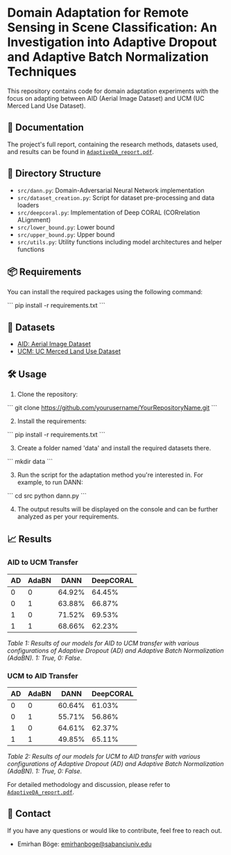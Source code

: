# Domain Adaptation for Remote Sensing in Scene Classification: An Investigation into Adaptive Dropout and Adaptive Batch Normalization Techniques

This repository contains code for domain adaptation experiments with the focus on adapting between AID (Aerial Image Dataset) and UCM (UC Merced Land Use Dataset).

## 📄 Documentation

The project's full report, containing the research methods, datasets used, and results can be found in [`AdaptiveDA_report.pdf`](AdaptiveDA_report.pdf).

## 📂 Directory Structure

- `src/dann.py`: Domain-Adversarial Neural Network implementation
- `src/dataset_creation.py`: Script for dataset pre-processing and data loaders
- `src/deepcoral.py`: Implementation of Deep CORAL (CORrelation ALignment)
- `src/lower_bound.py`: Lower bound
- `src/upper_bound.py`: Upper bound
- `src/utils.py`: Utility functions including model architectures and helper functions

## 📦 Requirements

You can install the required packages using the following command:

\`\`\`
pip install -r requirements.txt
\`\`\`

## 🎯 Datasets

- [AID: Aerial Image Dataset](https://captain-whu.github.io/AID/)
- [UCM: UC Merced Land Use Dataset](http://weegee.vision.ucmerced.edu/datasets/landuse.html)

## 🛠️ Usage

1. Clone the repository:

\`\`\`
git clone https://github.com/yourusername/YourRepositoryName.git
\`\`\`

2. Install the requirements:

\`\`\`
pip install -r requirements.txt
\`\`\`

3. Create a folder named 'data' and install the required datasets there.

\`\`\`
mkdir data
\`\`\`

3. Run the script for the adaptation method you're interested in. For example, to run DANN:

\`\`\`
cd src
python dann.py
\`\`\`

4. The output results will be displayed on the console and can be further analyzed as per your requirements.

## 📈 Results

### AID to UCM Transfer

| **AD** | **AdaBN** | **DANN**  | **DeepCORAL** |
|--------|-----------|-----------|----------------|
| 0      | 0         | 64.92%    | 64.45%         |
| 0      | 1         | 63.88%    | 66.87%         |
| 1      | 0         | 71.52%    | 69.53%         |
| 1      | 1         | 68.66%    | 62.23%         |

*Table 1: Results of our models for AID to UCM transfer with various configurations of Adaptive Dropout (AD) and Adaptive Batch Normalization (AdaBN). 1: True, 0: False.*

### UCM to AID Transfer

| **AD** | **AdaBN** | **DANN**  | **DeepCORAL** |
|--------|-----------|-----------|----------------|
| 0      | 0         | 60.64%    | 61.03%         |
| 0      | 1         | 55.71%    | 56.86%         |
| 1      | 0         | 64.61%    | 62.37%         |
| 1      | 1         | 49.85%    | 65.11%         |

*Table 2: Results of our models for UCM to AID transfer with various configurations of Adaptive Dropout (AD) and Adaptive Batch Normalization (AdaBN). 1: True, 0: False.*

For detailed methodology and discussion, please refer to [`AdaptiveDA_report.pdf`](AdaptiveDA_report.pdf).

## 📧 Contact

If you have any questions or would like to contribute, feel free to reach out.
- Emirhan Böge: [emirhanboge@sabanciuniv.edu](mailto:emirhanboge@sabanciuniv.edu)

